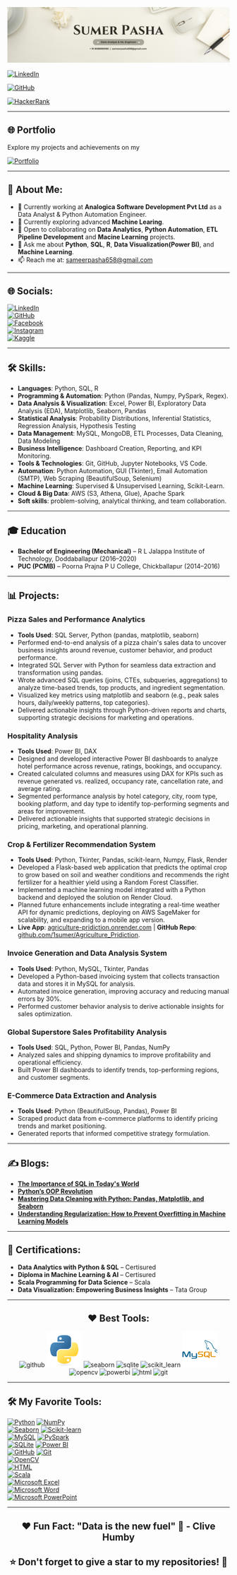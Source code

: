 ![Sumer Pasha](https://github.com/1sumer/1sumer/blob/main/Sumer%20Pasha.png)

[![LinkedIn](https://img.shields.io/badge/LinkedIn-Sumer%20Pasha-blue)](http://www.linkedin.com/in/sumer-pasha-70884a152)

[![GitHub](https://img.shields.io/badge/GitHub-1sumer-lightgrey)](https://github.com/1sumer)

[![HackerRank](https://img.shields.io/badge/HackerRank-sameerpasha658-brightgreen)](https://www.hackerrank.com/sameerpasha658)

---

## 🌐 Portfolio  
Explore my projects and achievements on my

[![Portfolio](https://img.shields.io/badge/Portfolio-Sumer%20Pasha-brightgreen)](https://1sumer.github.io/Portfolio/)

---

## 💫 About Me:
- 🔭 Currently working at **Analogica Software Development Pvt Ltd** as a Data Analyst & Python Automation Engineer.  
- 🌱 Currently exploring advanced **Machine Learing**.  
- 👯 Open to collaborating on **Data Analytics**, **Python Automation**, **ETL Pipeline Development** and **Macine Learning** projects.  
- 💬 Ask me about **Python**, **SQL**, **R**, **Data Visualization(Power BI)**, and **Machine Learning**.  
- 📫 Reach me at: [sameerpasha658@gmail.com](mailto:[sameerpasha658@gmail.com]) 

---

## 🌐 Socials:
[![LinkedIn](https://img.shields.io/badge/LinkedIn-%230077B5.svg?logo=linkedin&logoColor=white)](https://www.linkedin.com/in/sumer-pasha-70884a152/)  
[![GitHub](https://img.shields.io/badge/GitHub-%23181717.svg?logo=GitHub&logoColor=white)](https://github.com/1sumer)  
[![Facebook](https://img.shields.io/badge/Facebook-%231877F2.svg?logo=Facebook&logoColor=white)](https://www.facebook.com/sumer.pasha.58)  
[![Instagram](https://img.shields.io/badge/Instagram-%23E4405F.svg?logo=Instagram&logoColor=white)](https://www.instagram.com/sameerpasha.78/)  
[![Kaggle](https://img.shields.io/badge/Kaggle-%2312100E.svg?logo=kaggle&logoColor=white)](https://www.kaggle.com/sumerpasha)  

---

## 🛠️ Skills:
- **Languages**: Python, SQL, R
- **Programming & Automation**: Python (Pandas, Numpy, PySpark, Regex).
- **Data Analysis & Visualization**: Excel, Power BI, Exploratory Data Analysis (EDA), Matplotlib, Seaborn, Pandas
- **Statistical Analysis**: Probability Distributions, Inferential Statistics, Regression Analysis, Hypothesis Testing 
- **Data Management**: MySQL, MongoDB, ETL Processes, Data Cleaning, Data Modeling
- **Business Intelligence**: Dashboard Creation, Reporting, and KPI Monitoring.
- **Tools & Technologies**: Git, GitHub, Jupyter Notebooks, VS Code.
- **Automation**: Python Automation, GUI (Tkinter), Email Automation (SMTP), Web Scraping (BeautifulSoup, Selenium)  
- **Machine Learning**: Supervised & Unsupervised Learning, Scikit-Learn.
- **Cloud & Big Data**: AWS (S3, Athena, Glue), Apache Spark
- **Soft skills**: problem-solving, analytical thinking, and team collaboration.

---

## 🎓 Education  
- **Bachelor of Engineering (Mechanical)** – R L Jalappa Institute of Technology, Doddaballapur (2016–2020)  
- **PUC (PCMB)** – Poorna Prajna P U College, Chickballapur (2014–2016)  

---

## 📊 Projects:

### **Pizza Sales and Performance Analytics**
- **Tools Used**: SQL Server, Python (pandas, matplotlib, seaborn)
- Performed end-to-end analysis of a pizza chain's sales data to uncover business insights around revenue, customer behavior, and product performance.
- Integrated SQL Server with Python for seamless data extraction and transformation using pandas.
- Wrote advanced SQL queries (joins, CTEs, subqueries, aggregations) to analyze time-based trends, top products, and ingredient segmentation.
- Visualized key metrics using matplotlib and seaborn (e.g., peak sales hours, daily/weekly patterns, top categories).
- Delivered actionable insights through Python-driven reports and charts, supporting strategic decisions for marketing and operations.

### **Hospitality Analysis**
- **Tools Used**: Power BI, DAX
- Designed and developed interactive Power BI dashboards to analyze hotel performance across revenue, ratings, bookings, and occupancy.
- Created calculated columns and measures using DAX for KPIs such as revenue generated vs. realized, occupancy rate, cancellation rate, and average rating.
- Segmented performance analysis by hotel category, city, room type, booking platform, and day type to identify top-performing segments and areas for improvement.
- Delivered actionable insights that supported strategic decisions in pricing, marketing, and operational planning.

### **Crop & Fertilizer Recommendation System**
- **Tools Used**: Python, Tkinter, Pandas, scikit-learn, Numpy, Flask, Render
- Developed a Flask-based web application that predicts the optimal crop to grow based on soil and weather conditions and recommends the right fertilizer for a healthier yield using a Random Forest Classifier.
- Implemented a machine learning model integrated with a Python backend and deployed the solution on Render Cloud.
- Planned future enhancements include integrating a real-time weather API for dynamic predictions, deploying on AWS SageMaker for scalability, and expanding to a mobile app version.
- **Live App**: [agriculture-pridiction.onrender.com](https://agriculture-pridiction.onrender.com/) | **GitHub Repo**: [github.com/1sumer/Agriculture_Pridiction](https://github.com/1sumer/Agriculture_Pridiction).

### **Invoice Generation and Data Analysis System**
- **Tools Used**: Python, MySQL, Tkinter, Pandas  
- Developed a Python-based invoicing system that collects transaction data and stores it in MySQL for analysis.  
- Automated invoice generation, improving accuracy and reducing manual errors by 30%.  
- Performed customer behavior analysis to derive actionable insights for sales optimization.  

### **Global Superstore Sales Profitability Analysis**  
- **Tools Used**: SQL, Python, Power BI, Pandas, NumPy  
- Analyzed sales and shipping dynamics to improve profitability and operational efficiency.  
- Built Power BI dashboards to identify trends, top-performing regions, and customer segments.  

### **E-Commerce Data Extraction and Analysis**  
- **Tools Used**: Python (BeautifulSoup, Pandas), Power BI  
- Scraped product data from e-commerce platforms to identify pricing trends and market positioning.  
- Generated reports that informed competitive strategy formulation.  

---

## ✍️ Blogs:
- [**The Importance of SQL in Today's World**](https://certisured.com/blogs/the-importance-of-sql-in-today-s-world-a-fundamental-data-manipulation-language)  
- [**Python’s OOP Revolution**](https://certisured.com/blogs/python-oop-revolution/)  
- [**Mastering Data Cleaning with Python: Pandas, Matplotlib, and Seaborn**](https://www.linkedin.com/pulse/mastering-data-cleaning-python-pandas-matplotlib-seaborn-sumer-pasha-wjjuc)  
- [**Understanding Regularization: How to Prevent Overfitting in Machine Learning Models**](https://www.linkedin.com/pulse/understanding-regularization-how-prevent-overfitting-machine-pasha-mqwqc) 

---

## 📁 Certifications:
- **Data Analytics with Python & SQL** – Certisured  
- **Diploma in Machine Learning & AI** – Certisured  
- **Scala Programming for Data Science** – Scala  
- **Data Visualization: Empowering Business Insights** – Tata Group

---

<h2 align="center">❤️ Best Tools:</h2>
<p align="center">
  <img src="https://www.vectorlogo.zone/logos/microsoft_powerbi/microsoft_powerbi-ar21.svg" alt="github" width="80" height="80"/>
  <img src="https://raw.githubusercontent.com/devicons/devicon/master/icons/python/python-original.svg" alt="python" width="80" height="80"/>
  <img src="https://seaborn.pydata.org/_images/logo-mark-lightbg.svg" alt="seaborn" width="80" height="80"/>
  <img src="https://www.vectorlogo.zone/logos/sqlite/sqlite-icon.svg" alt="sqlite" width="80" height="80"/>
  <img src="https://upload.wikimedia.org/wikipedia/commons/0/05/Scikit_learn_logo_small.svg" alt="scikit_learn" width="80" height="80"/>
  <img src="https://raw.githubusercontent.com/devicons/devicon/master/icons/mysql/mysql-original-wordmark.svg" alt="mysql" width="80" height="80"/>
  <img src="https://www.vectorlogo.zone/logos/opencv/opencv-icon.svg" alt="opencv" width="80" height="80"/>
  <img src="https://www.vectorlogo.zone/logos/github/github-ar21.svg" alt="powerbi" width="80" height="80"/>
  <img src="https://www.vectorlogo.zone/logos/w3_html5/w3_html5-ar21.svg" alt="html" width="80" height="80"/>
  <img src="https://www.vectorlogo.zone/logos/git-scm/git-scm-icon.svg" alt="git" width="80" height="80"/>
</p>

---

## 🛠️ My Favorite Tools:
[![Python](https://img.shields.io/badge/Python-%233776AB.svg?logo=Python&logoColor=white)](https://www.python.org/)
[![NumPy](https://img.shields.io/badge/NumPy-013243?logo=numpy&logoColor=white)](https://numpy.org/)  
[![Seaborn](https://img.shields.io/badge/Seaborn-%2376B900.svg?logo=Seaborn&logoColor=white)](https://seaborn.pydata.org/)
[![Scikit-learn](https://img.shields.io/badge/Scikit_learn-%23F7931E.svg?logo=scikit-learn&logoColor=white)](https://scikit-learn.org/stable/)  
[![MySQL](https://img.shields.io/badge/MySQL-%230075A8.svg?logo=MySQL&logoColor=white)](https://www.mysql.com/)
[![PySpark](https://img.shields.io/badge/PySpark-E25A1C?logo=apache-spark&logoColor=white)](https://spark.apache.org/docs/latest/api/python/index.html)  
[![SQLite](https://img.shields.io/badge/SQLite-%23003B57.svg?logo=SQLite&logoColor=white)](https://www.sqlite.org/index.html) 
[![Power BI](https://img.shields.io/badge/Power_BI-%230077B5.svg?logo=Power-BI&logoColor=white)](https://learn.microsoft.com/en-us/power-bi/)  
[![GitHub](https://img.shields.io/badge/GitHub-%23181717.svg?logo=GitHub&logoColor=white)](https://github.com/) 
[![Git](https://img.shields.io/badge/Git-%23F05032.svg?logo=Git&logoColor=white)](https://git-scm.com/)  
[![OpenCV](https://img.shields.io/badge/OpenCV-%235C3EE8.svg?logo=OpenCV&logoColor=white)](https://opencv.org/)  
[![HTML](https://img.shields.io/badge/HTML-%23E34F26.svg?logo=HTML5&logoColor=white)](https://developer.mozilla.org/en-US/docs/Web/HTML)  
[![Scala](https://img.shields.io/badge/Scala-DC322F?logo=scala&logoColor=white)](https://www.scala-lang.org/)  
[![Microsoft Excel](https://img.shields.io/badge/Microsoft_Excel-217346?logo=microsoft-excel&logoColor=white)](https://www.microsoft.com/en-us/microsoft-365/excel)  
[![Microsoft Word](https://img.shields.io/badge/Microsoft_Word-2B579A?logo=microsoft-word&logoColor=white)](https://www.microsoft.com/en-us/microsoft-365/word)  
[![Microsoft PowerPoint](https://img.shields.io/badge/Microsoft_PowerPoint-B7472A?logo=microsoft-powerpoint&logoColor=white)](https://www.microsoft.com/en-us/microsoft-365/powerpoint)

---

<h2 align="center">❤️ Fun Fact: "Data is the new fuel" 🤑 - Clive Humby</h2>
<h2 align="center">⭐️ Don't forget to give a star to my repositories! 💫</h2>
